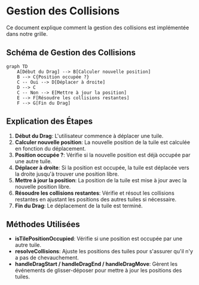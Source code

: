 # Gestion des Collisions

Ce document explique comment la gestion des collisions est implémentée dans notre grille.

## Schéma de Gestion des Collisions

```mermaid
graph TD
    A[Début du Drag] --> B[Calculer nouvelle position]
    B --> C{Position occupée ?}
    C -- Oui --> D[Déplacer à droite]
    D --> C
    C -- Non --> E[Mettre à jour la position]
    E --> F[Résoudre les collisions restantes]
    F --> G[Fin du Drag]
```

## Explication des Étapes

1. **Début du Drag**: L'utilisateur commence à déplacer une tuile.
2. **Calculer nouvelle position**: La nouvelle position de la tuile est calculée en fonction du déplacement.
3. **Position occupée ?**: Vérifie si la nouvelle position est déjà occupée par une autre tuile.
4. **Déplacer à droite**: Si la position est occupée, la tuile est déplacée vers la droite jusqu'à trouver une position libre.
5. **Mettre à jour la position**: La position de la tuile est mise à jour avec la nouvelle position libre.
6. **Résoudre les collisions restantes**: Vérifie et résout les collisions restantes en ajustant les positions des autres tuiles si nécessaire.
7. **Fin du Drag**: Le déplacement de la tuile est terminé.

## Méthodes Utilisées

- **isTilePositionOccupied**: Vérifie si une position est occupée par une autre tuile.
- **resolveCollisions**: Ajuste les positions des tuiles pour s'assurer qu'il n'y a pas de chevauchement.
- **handleDragStart / handleDragEnd / handleDragMove**: Gèrent les événements de glisser-déposer pour mettre à jour les positions des tuiles.
